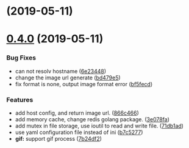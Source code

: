 # [](https://github.com/zhoukk/kimg/compare/v0.4.0...v) (2019-05-11)



# [0.4.0](https://github.com/zhoukk/kimg/compare/71db1ad...v0.4.0) (2019-05-11)


### Bug Fixes

* can not resolv hostname ([6e23448](https://github.com/zhoukk/kimg/commit/6e23448))
* change the image url generate ([bd479e5](https://github.com/zhoukk/kimg/commit/bd479e5))
* fix format is none, output image format error ([bf5fecd](https://github.com/zhoukk/kimg/commit/bf5fecd))


### Features

* add host config, and return image url. ([866c466](https://github.com/zhoukk/kimg/commit/866c466))
* add memory cache, change redis golang package. ([3e078fa](https://github.com/zhoukk/kimg/commit/3e078fa))
* add mutex in file storage, use ioutil to read and write file. ([71db1ad](https://github.com/zhoukk/kimg/commit/71db1ad))
* use yaml configuration file instead of ini ([b7c5277](https://github.com/zhoukk/kimg/commit/b7c5277))
* **gif:** support gif process ([7b24df2](https://github.com/zhoukk/kimg/commit/7b24df2))



